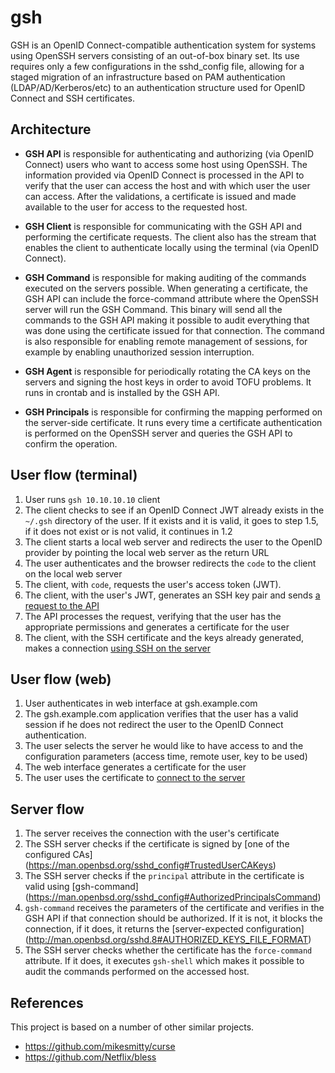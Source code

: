 # gsh

GSH is an OpenID Connect-compatible authentication system for systems using OpenSSH servers consisting of an out-of-box binary set.
Its use requires only a few configurations in the sshd_config file, allowing for a staged migration of an infrastructure based on PAM  authentication (LDAP/AD/Kerberos/etc) to an authentication structure used for OpenID Connect and SSH certificates.

## Architecture

- **GSH API** is responsible for authenticating and authorizing (via OpenID Connect) users who want to access some host using OpenSSH. The information provided via OpenID Connect is processed in the API to verify that the user can access the host and with which user the user can access.
After the validations, a certificate is issued and made available to the user for access to the requested host.

- **GSH Client** is responsible for communicating with the GSH API and performing the certificate requests. The client also has the stream that enables the client to authenticate locally using the terminal (via OpenID Connect).

- **GSH Command** is responsible for making auditing of the commands executed on the servers possible. When generating a certificate, the GSH API can include the force-command attribute where the OpenSSH server will run the GSH Command. This binary will send all the commands to the GSH API making it possible to audit everything that was done using the certificate issued for that connection.
The command is also responsible for enabling remote management of sessions, for example by enabling unauthorized session interruption.

- **GSH Agent** is responsible for periodically rotating the CA keys on the servers and signing the host keys in order to avoid TOFU problems. It runs in crontab and is installed by the GSH API.

- **GSH Principals** is responsible for confirming the mapping performed on the server-side certificate. It runs every time a certificate authentication is performed on the OpenSSH server and queries the GSH API to confirm the operation.

## User flow (terminal)

1. User runs `gsh 10.10.10.10` client
2. The client checks to see if an OpenID Connect JWT already exists in the `~/.gsh` directory of the user. If it exists and it is valid, it goes to step 1.5, if it does not exist or is not valid, it continues in 1.2
3. The client starts a local web server and redirects the user to the OpenID provider by pointing the local web server as the return URL
4. The user authenticates and the browser redirects the `code` to the client on the local web server
5. The client, with `code`, requests the user's access token (JWT).
6. The client, with the user's JWT, generates an SSH key pair and sends [a request to the API](https://github.com/globocom/gsh/wiki/routes-post-certificates)
7. The API processes the request, verifying that the user has the appropriate permissions and generates a certificate for the user
8. The client, with the SSH certificate and the keys already generated, makes a connection [using SSH on the server](https://github.com/globocom/gsh/wiki/manual-openssh-client)

## User flow (web)

1. User authenticates in web interface at gsh.example.com
2. The gsh.example.com application verifies that the user has a valid session if he does not redirect the user to the OpenID Connect authentication.
3. The user selects the server he would like to have access to and the configuration parameters (access time, remote user, key to be used)
4. The web interface generates a certificate for the user
5. The user uses the certificate to [connect to the server](https://github.com/globocom/gsh/wiki/manual-openssh-client)

## Server flow

1. The server receives the connection with the user's certificate
2. The SSH server checks if the certificate is signed by [one of the configured CAs] (https://man.openbsd.org/sshd_config#TrustedUserCAKeys)
3. The SSH server checks if the `principal` attribute in the certificate is valid using [gsh-command] (https://man.openbsd.org/sshd_config#AuthorizedPrincipalsCommand)
4. `gsh-command` receives the parameters of the certificate and verifies in the GSH API if that connection should be authorized. If it is not, it blocks the connection, if it does, it returns the [server-expected configuration] (http://man.openbsd.org/sshd.8#AUTHORIZED_KEYS_FILE_FORMAT)
5. The SSH server checks whether the certificate has the `force-command` attribute. If it does, it executes `gsh-shell` which makes it possible to audit the commands performed on the accessed host.

## References

This project is based on a number of other similar projects.

- https://github.com/mikesmitty/curse
- https://github.com/Netflix/bless
